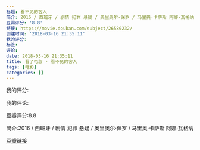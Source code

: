 ```yaml
---
标题: 看不见的客人
简介: 2016 / 西班牙 / 剧情 犯罪 悬疑 / 奥里奥尔·保罗 / 马里奥·卡萨斯 阿娜·瓦格纳
豆瓣评分: '8.8'
链接: https://movie.douban.com/subject/26580232/
创建时间: '2018-03-16 21:35:11'
我的评分:
标签:
评论:
date: 2018-03-16 21:35:11
title: 看了电影 - 看不见的客人
tags: [电影]
categories: []
---
```


我的评分:

我的评论:

豆瓣评分:8.8

简介:2016 / 西班牙 / 剧情 犯罪 悬疑 / 奥里奥尔·保罗 / 马里奥·卡萨斯 阿娜·瓦格纳

[豆瓣链接](https://movie.douban.com/subject/26580232/)

